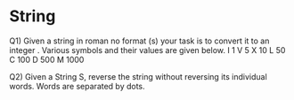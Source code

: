 # String

Q1) Given a string in roman no format (s)  your task is to convert it to an integer . Various symbols and their values are given below.
      I 1 
      V 5
      X 10
      L 50
      C 100
      D 500
      M 1000
      
Q2) Given a String S, reverse the string without reversing its individual words. Words are separated by dots.
